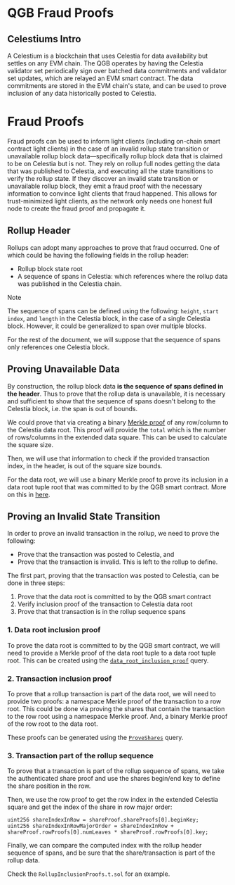 # QGB Fraud Proofs

## Celestiums Intro

A Celestium is a blockchain that uses Celestia for data availability but settles on any EVM chain. The QGB operates by having the Celestia validator set periodically sign over batched data commitments and validator set updates, which are relayed an EVM smart contract. The data commitments are stored in the EVM chain's state, and can be used to prove inclusion of any data historically posted to Celestia.

# Fraud Proofs

Fraud proofs can be used to inform light clients (including on-chain smart contract light clients) in the case of an invalid rollup state transition or unavailable rollup block data—specifically rollup block data that is claimed to be on Celestia but is not. They rely on rollup full nodes getting the data that was published to Celestia, and executing all the state transitions to verify the rollup state. If they discover an invalid state transition or unavailable rollup block, they emit a fraud proof with the necessary information to convince light clients that fraud happened. This allows for trust-minimized light clients, as the network only needs one honest full node to create the fraud proof and propagate it.

## Rollup Header

Rollups can adopt many approaches to prove that fraud occurred. One of which could be having the following fields in the rollup header:

- Rollup block state root
- A sequence of spans in Celestia: which references where the rollup data was published in the Celestia chain.

> [!NOTE]  
> The sequence of spans can be defined using the following: `height`, `start index`, and `length` in the Celestia block, in the case of a single Celestia block. However, it could be generalized to span over multiple blocks.

For the rest of the document, we will suppose that the sequence of spans only references one Celestia block.

## Proving Unavailable Data

By construction, the rollup block data **is the sequence of spans defined in the header**. Thus to prove that the rollup data is unavailable, it is necessary and sufficient to show that the sequence of spans doesn't belong to the Celestia block, i.e. the span is out of bounds.

We could prove that via creating a binary [Merkle proof](https://github.com/celestiaorg/celestia-core/blob/c3ab251659f6fe0f36d10e0dbd14c29a78a85352/crypto/merkle/proof.go#L19-L31) of any row/column to the Celestia data root. This proof will provide the `total` which is the number of rows/columns in the extended data square. This can be used to calculate the square size.

Then, we will use that information to check if the provided transaction index, in the header, is out of the square size bounds.

For the data root, we will use a binary Merkle proof to prove its inclusion in a data root tuple root that was committed to by the QGB smart contract. More on this in [here](#1-data-root-inclusion-proof).

## Proving an Invalid State Transition

In order to prove an invalid transaction in the rollup, we need to prove the following:

- Prove that the transaction was posted to Celestia, and
- Prove that the transaction is invalid. This is left to the rollup to define.

The first part, proving that the transaction was posted to Celestia, can be done in three steps:

1. Prove that the data root is committed to by the QGB smart contract
2. Verify inclusion proof of the transaction to Celestia data root
3. Prove that that transaction is in the rollup sequence spans

### 1. Data root inclusion proof

To prove the data root is committed to by the QGB smart contract, we will need to provide a Merkle proof of the data root tuple to a data root tuple root. This can be created using the [`data_root_inclusion_proof`](https://github.com/celestiaorg/celestia-core/blob/c3ab251659f6fe0f36d10e0dbd14c29a78a85352/rpc/client/http/http.go#L492-L511) query.

### 2. Transaction inclusion proof

To prove that a rollup transaction is part of the data root, we will need to provide two proofs: a namespace Merkle proof of the transaction to a row root. This could be done via proving the shares that contain the transaction to the row root using a namespace Merkle proof. And, a binary Merkle proof of the row root to the data root.

These proofs can be generated using the [`ProveShares`](https://github.com/celestiaorg/celestia-core/blob/c3ab251659f6fe0f36d10e0dbd14c29a78a85352/rpc/client/http/http.go#L526-L543) query.

### 3. Transaction part of the rollup sequence

To prove that a transaction is part of the rollup sequence of spans, we take the authenticated share proof and use the shares begin/end key to define the share position in the row.

Then, we use the row proof to get the row index in the extended Celestia square and get the index of the share in row major order:

```solidity
uint256 shareIndexInRow = shareProof.shareProofs[0].beginKey;
uint256 shareIndexInRowMajorOrder = shareIndexInRow + shareProof.rowProofs[0].numLeaves * shareProof.rowProofs[0].key;
```

Finally, we can compare the computed index with the rollup header sequence of spans, and be sure that the share/transaction is part of the rollup data.

Check the `RollupInclusionProofs.t.sol` for an example.
